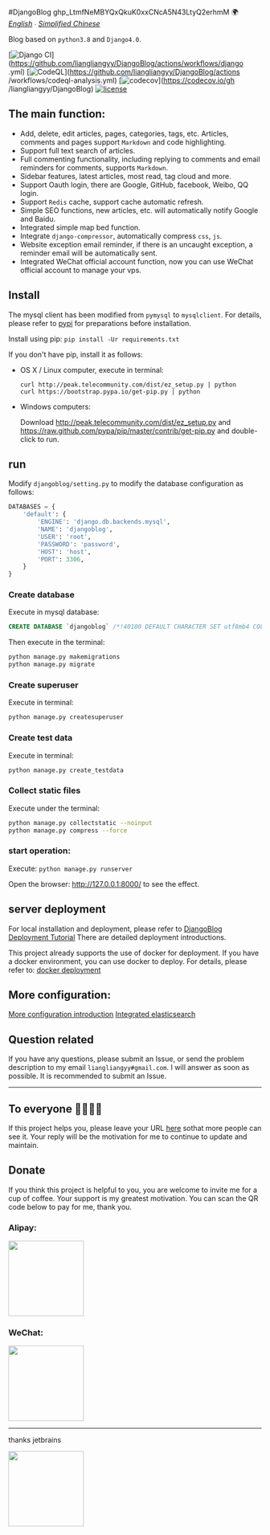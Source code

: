 #DjangoBlog
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
🌍
*[English](/docs/README-en.md) ∙ [Simplified Chinese](README.md)*

Blog based on `python3.8` and `Django4.0`.

[![Django CI](https://github.com/liangliangyy/DjangoBlog/actions/workflows/django.yml/badge.svg)](https://github.com/liangliangyy/DjangoBlog/actions/workflows/django .yml) [![CodeQL](https://github.com/liangliangyy/DjangoBlog/actions/workflows/codeql-analysis.yml/badge.svg)](https://github.com/liangliangyy/DjangoBlog/actions /workflows/codeql-analysis.yml) [![codecov](https://codecov.io/gh/liangliangyy/DjangoBlog/branch/master/graph/badge.svg)](https://codecov.io/gh /liangliangyy/DjangoBlog) [![license](https://img.shields.io/github/license/liangliangyy/djangoblog.svg)]()

## The main function:
- Add, delete, edit articles, pages, categories, tags, etc. Articles, comments and pages support `Markdown` and code highlighting.
- Support full text search of articles.
- Full commenting functionality, including replying to comments and email reminders for comments, supports `Markdown`.
- Sidebar features, latest articles, most read, tag cloud and more.
- Support Oauth login, there are Google, GitHub, facebook, Weibo, QQ login.
- Support `Redis` cache, support cache automatic refresh.
- Simple SEO functions, new articles, etc. will automatically notify Google and Baidu.
- Integrated simple map bed function.
- Integrate `django-compressor`, automatically compress `css`, `js`.
- Website exception email reminder, if there is an uncaught exception, a reminder email will be automatically sent.
- Integrated WeChat official account function, now you can use WeChat official account to manage your vps.


## Install
The mysql client has been modified from `pymysql` to `mysqlclient`. For details, please refer to [pypi](https://pypi.org/project/mysqlclient/) for preparations before installation.

Install using pip: `pip install -Ur requirements.txt`

If you don't have pip, install it as follows:
- OS X / Linux computer, execute in terminal:

    ````
    curl http://peak.telecommunity.com/dist/ez_setup.py | python
    curl https://bootstrap.pypa.io/get-pip.py | python
    ````

- Windows computers:

    Download http://peak.telecommunity.com/dist/ez_setup.py and https://raw.github.com/pypa/pip/master/contrib/get-pip.py and double-click to run.


## run

 Modify `djangoblog/setting.py` to modify the database configuration as follows:

````python
DATABASES = {
    'default': {
        'ENGINE': 'django.db.backends.mysql',
        'NAME': 'djangoblog',
        'USER': 'root',
        'PASSWORD': 'password',
        'HOST': 'host',
        'PORT': 3306,
    }
}
````

### Create database
Execute in mysql database:
```sql
CREATE DATABASE `djangoblog` /*!40100 DEFAULT CHARACTER SET utf8mb4 COLLATE utf8mb4_unicode_ci */;
````

Then execute in the terminal:
```bash
python manage.py makemigrations
python manage.py migrate
````

### Create superuser

 Execute in terminal:
```bash
python manage.py createsuperuser
````

### Create test data
Execute in terminal:
```bash
python manage.py create_testdata
````

### Collect static files
Execute under the terminal:
```bash
python manage.py collectstatic --noinput
python manage.py compress --force
````

### start operation:
Execute: `python manage.py runserver`


Open the browser: http://127.0.0.1:8000/ to see the effect.

## server deployment

For local installation and deployment, please refer to [DjangoBlog Deployment Tutorial](https://www.lylinux.net/article/2019/8/5/58.html)
There are detailed deployment introductions.

This project already supports the use of docker for deployment. If you have a docker environment, you can use docker to deploy. For details, please refer to: [docker deployment](/docs/docker.md)



## More configuration:
[More configuration introduction](/docs/config.md)
[Integrated elasticsearch](/docs/es.md)

## Question related

If you have any questions, please submit an Issue, or send the problem description to my email `liangliangyy#gmail.com`. I will answer as soon as possible. It is recommended to submit an Issue.

---
 ## To everyone 🙋‍♀️🙋‍♂️
 If this project helps you, please leave your URL [here](https://github.com/liangliangyy/DjangoBlog/issues/214) so ​​that more people can see it.
Your reply will be the motivation for me to continue to update and maintain.


## Donate
If you think this project is helpful to you, you are welcome to invite me for a cup of coffee. Your support is my greatest motivation. You can scan the QR code below to pay for me, thank you.
### Alipay:
<div>
<img src="https://resource.lylinux.net/image/2017/12/16/IMG_0207.jpg" width="150" height="150" />
</div>

### WeChat:
<div>
<img src="https://resource.lylinux.net/image/2017/12/16/IMG_0206.jpg" width="150" height="150" />
</div>

---

thanks jetbrains
<div>
<a href="https://www.jetbrains.com/?from=DjangoBlog"><img src="https://resource.lylinux.net/image/2020/07/01/logo.png" width= "150" height="150"></a>
</div>